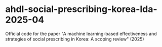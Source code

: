# ahdl-social-prescribing-korea-lda-2025-04
Official code for the paper "A machine learning-based effectiveness and strategies of social prescribing in Korea: A scoping review" (2025)
